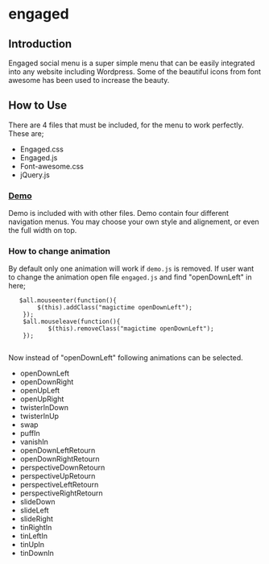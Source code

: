 engaged
=======
<h2>Introduction</h2>
Engaged social menu is a super simple menu that can be easily integrated into any website including Wordpress. Some of the beautiful icons from font awesome has been used to increase the beauty.
<h2>How to Use</h2>
<p>There are 4 files that must be included, for the menu to work perfectly. These are;
<ul>
<li>Engaged.css</li>
<li>Engaged.js</li>
<li>Font-awesome.css</li>
<li>jQuery.js</li>

</ul>
</p>

<h3><a href="http://topgravity.com/engaged-social-menu/">Demo</a></h3>
Demo is included with with other files.
Demo contain four different navigation menus. You may choose your own style and alignement, or even the full width on top.
<h3>How to change animation</h3>
<p>By default only one animation will work if <code>demo.js</code> is removed. If user want to change the animation open file <code>engaged.js</code> and find "openDownLeft" in here; 
  <br><code><pre>
   $all.mouseenter(function(){
        $(this).addClass("magictime openDownLeft");
    });
    $all.mouseleave(function(){
           $(this).removeClass("magictime openDownLeft");
    });
  </pre></code>

  Now instead of "openDownLeft" following animations can be selected.
<ul>
<li>openDownLeft</li>
<li>openDownRight</li>
<li>openUpLeft</li>
<li>openUpRight</li>
<li>twisterInDown</li>
<li>twisterInUp</li>
<li>swap</li>
<li>puffIn</li>
<li>vanishIn</li>
<li>openDownLeftRetourn</li>
<li>openDownRightRetourn</li>
<li>perspectiveDownRetourn</li>
<li>perspectiveUpRetourn</li>
<li>perspectiveLeftRetourn</li>
<li>perspectiveRightRetourn</li>
<li>slideDown</li>
<li>slideLeft</li>
<li>slideRight</li>
<li>tinRightIn</li>
<li>tinLeftIn</li>
<li>tinUpIn</li>
<li>tinDownIn</li>
</ul>


</p>


